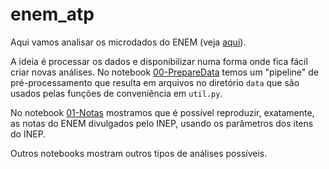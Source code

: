 # enem_atp
Aqui vamos analisar os microdados do ENEM (veja [aqui](https://www.gov.br/inep/pt-br/acesso-a-informacao/dados-abertos/microdados/enem)). 

A ideia é processar os dados e disponibilizar numa forma onde fica fácil criar novas análises. No notebook [00-PrepareData](00-PrepareData.ipynb) temos um "pipeline" de pré-processamento que resulta em arquivos no diretório `data` que são usados pelas funções de conveniência em `util.py`.

No notebook [01-Notas](01-Notas.ipynb) mostramos que é possível reproduzir, exatamente, as notas do ENEM divulgados pelo INEP, usando os parâmetros dos itens do INEP. 

Outros notebooks mostram outros tipos de análises possíveis. 
